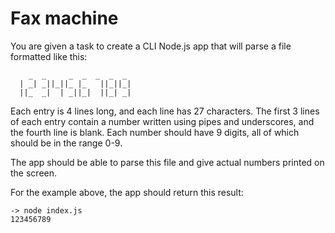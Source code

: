 # Fax machine

You are given a task to create a CLI Node.js app that will parse a file formatted like this:

```
    _  _     _  _  _  _  _
  | _| _||_||_ |_   ||_||_|
  ||_  _|  | _||_|  ||_| _|
```

Each entry is 4 lines long, and each line has 27 characters. The first 3 lines of each entry contain a number written using pipes and underscores, and the fourth line is blank. Each number should have 9 digits, all of which should be in the range 0-9.

The app should be able to parse this file and give actual numbers printed on the screen.

For the example above, the app should return this result:

```
-> node index.js
123456789
```
